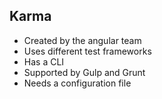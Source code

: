
## Karma

* Created by the angular team
* Uses different test frameworks
* Has a CLI
* Supported by Gulp and Grunt
* Needs a configuration file